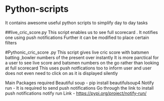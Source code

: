 # Python-scripts
It contains awesome useful python scripts to simplify day to day tasks


##live_cric_score.py
This script enables us to see full scorecard .
It notifies one using push notifications
Further it can be modified to place certain filters

#Pythonic_cric_score .py
This  script gives live cric score with batsmen batting ,bowler numbers of the present over  instantly
It is more parctical for a user to see live score and batsmen numbers on the go rather than looking at full scorecard
This uses push notfications too  to inform user and user does not even need to click on as it is displayed silently


Main Packages  required
Beautiful soup - pip install beautifulsoup4
Notify run - It is required to send push notifications
Go through the link to install push notifications notify run
Link - https://pypi.org/project/notify-run/




